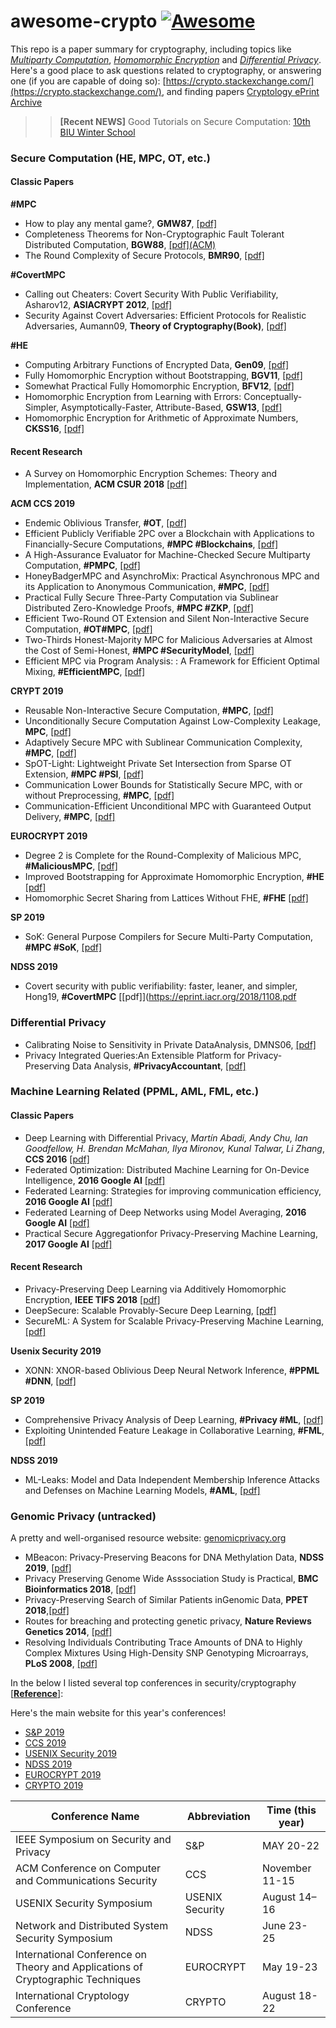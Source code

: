 # awesome-crypto [![Awesome](https://awesome.re/badge.svg)](https://awesome.re)

This repo is a paper summary for cryptography, including topics like [*Multiparty Computation*](https://en.wikipedia.org/wiki/Secure_multi-party_computation), [*Homomorphic Encryption*](https://en.wikipedia.org/wiki/Homomorphic_encryption) and [*Differential Privacy*](https://en.wikipedia.org/wiki/Differential_privacy). Here's a good place to ask questions related to cryptography, or answering one (if you are capable of doing so): [https://crypto.stackexchange.com/](https://crypto.stackexchange.com/), and finding papers [Cryptology ePrint Archive](https://eprint.iacr.org/)

>> **[Recent NEWS]** Good Tutorials on Secure Computation: [10th BIU Winter School](https://cyber.biu.ac.il/event/the-10th-biu-winter-school-on-cryptography/)


### Secure Computation (HE, MPC, OT, etc.)

#### Classic Papers

**#MPC**
- How to play any mental game?, **GMW87**, [[pdf]](https://dl.acm.org/citation.cfm?id=28420)
- Completeness Theorems for Non-Cryptographic Fault Tolerant Distributed Computation, **BGW88**, [[pdf]\(ACM\)](https://dl.acm.org/citation.cfm?id=62213)
- The Round Complexity of Secure Protocols, **BMR90**, [[pdf]](http://web.cs.ucdavis.edu/~rogaway/papers/bmr90)

**#CovertMPC**
- Calling out Cheaters: Covert Security With Public Verifiability, Asharov12, **ASIACRYPT 2012**, [[pdf]](https://eprint.iacr.org/2012/708.pdf)
- Security Against Covert Adversaries: Efficient Protocols for Realistic Adversaries, Aumann09, **Theory of Cryptography(Book)**, [[pdf]](https://eprint.iacr.org/2007/060.pdf)

**#HE**
- Computing Arbitrary Functions of Encrypted Data, **Gen09**, [[pdf]](https://crypto.stanford.edu/craig/easy-fhe.pdf)
- Fully Homomorphic Encryption without Bootstrapping, **BGV11**, [[pdf]](https://eprint.iacr.org/2011/277.pdf)
- Somewhat Practical Fully Homomorphic Encryption, **BFV12**, [[pdf]](https://pdfs.semanticscholar.org/531f/8e756ea280f093138788ee896b3fa8ca085a.pdf)
- Homomorphic Encryption from Learning with Errors: Conceptually-Simpler, Asymptotically-Faster, Attribute-Based, **GSW13**, [[pdf]](https://eprint.iacr.org/2013/340.pdf)
- Homomorphic Encryption for Arithmetic of Approximate Numbers, **CKSS16**, [[pdf]](https://eprint.iacr.org/2016/421.pdf)

#### Recent Research

- A Survey on Homomorphic Encryption Schemes: Theory and Implementation, **ACM CSUR 2018** [[pdf]](https://arxiv.org/pdf/1704.03578.pdf)

**ACM CCS 2019**
- Endemic Oblivious Transfer, **#OT**, [[pdf]](https://eprint.iacr.org/2019/706)
- Efficient Publicly Verifiable 2PC over a Blockchain with Applications to Financially-Secure Computations, **#MPC #Blockchains**, [[pdf]](http://homes.sice.indiana.edu/yh33/mypub/pvc.pdf)
- A High-Assurance Evaluator for Machine-Checked Secure Multiparty Computation, **#PMPC**, [[pdf]](https://eprint.iacr.org/2019/922)
- HoneyBadgerMPC and AsynchroMix: Practical Asynchronous MPC and its Application to Anonymous Communication, **#MPC**, [[pdf]](https://eprint.iacr.org/2019/883.pdf)
- Practical Fully Secure Three-Party Computation via Sublinear Distributed Zero-Knowledge Proofs, **#MPC #ZKP**, [[pdf]](https://eprint.iacr.org/2019/1390)
- Efficient Two-Round OT Extension and Silent Non-Interactive Secure Computation, **#OT#MPC**, [[pdf]](https://eprint.iacr.org/2019/1159)
- Two-Thirds Honest-Majority MPC for Malicious Adversaries at Almost the Cost of Semi-Honest, **#MPC #SecurityModel**, [[pdf]](https://eprint.iacr.org/2019/658)
- Efficient MPC via Program Analysis: : A Framework for Efficient Optimal Mixing, **#EfficientMPC**, [[pdf]](https://eprint.iacr.org/2019/651)

**CRYPT 2019**
- Reusable Non-Interactive Secure Computation, **#MPC**, [[pdf]](https://eprint.iacr.org/2018/940.pdf)
- Unconditionally Secure Computation Against Low-Complexity Leakage, **MPC**, [[pdf]](https://eprint.iacr.org/2019/627)
- Adaptively Secure MPC with Sublinear Communication Complexity, **#MPC**, [[pdf]](https://eprint.iacr.org/2018/1161)
- SpOT-Light: Lightweight Private Set Intersection from Sparse OT Extension, **#MPC #PSI**, [[pdf]](https://eprint.iacr.org/2019/634.pdf)
- Communication Lower Bounds for Statistically Secure MPC, with or without Preprocessing, **#MPC**, [[pdf]](https://eprint.iacr.org/2019/220)
- Communication-Efficient Unconditional MPC with Guaranteed Output Delivery, **#MPC**, [[pdf]](https://eprint.iacr.org/2019/646)

**EUROCRYPT 2019**
- Degree 2 is Complete for the Round-Complexity of Malicious MPC, **#MaliciousMPC**, [[pdf]](https://eprint.iacr.org/2019/200.pdf)
- Improved Bootstrapping for Approximate Homomorphic Encryption, **#HE** [[pdf]](https://eprint.iacr.org/2018/1043.pdfhttps://eprint.iacr.org/2018/1043.pdf)
- Homomorphic Secret Sharing from Lattices Without FHE, **#FHE** [[pdf]](https://eprint.iacr.org/2019/129.pdf)

**SP 2019**
- SoK: General Purpose Compilers for Secure Multi-Party Computation, **#MPC #SoK**, [[pdf]](https://marsella.github.io/static/mpcsok.pdf)

**NDSS 2019**
- Covert security with public verifiability: faster, leaner, and simpler, Hong19, **#CovertMPC** [[pdf]](https://eprint.iacr.org/2018/1108.pdf


### Differential Privacy
- Calibrating Noise to Sensitivity in Private DataAnalysis, DMNS06, [[pdf]](http://people.csail.mit.edu/asmith/PS/sensitivity-tcc-final.pdf)
- Privacy Integrated Queries:An Extensible Platform for Privacy-Preserving Data Analysis, **#PrivacyAccountant**, [[pdf]](https://www.microsoft.com/en-us/research/wp-content/uploads/2010/09/pinq-CACM.pdf)

### Machine Learning Related (PPML, AML, FML, etc.)

#### Classic Papers
- Deep Learning with Differential Privacy, *Martín Abadi, Andy Chu, Ian Goodfellow, H. Brendan McMahan, Ilya Mironov, Kunal Talwar, Li Zhang*, **CCS 2016** [[pdf]](https://arxiv.org/pdf/1607.00133.pdf)
- Federated Optimization: Distributed Machine Learning for On-Device Intelligence, **2016 Google AI** [[pdf]](https://arxiv.org/pdf/1610.02527.pdf)
- Federated Learning: Strategies for improving communication efficiency, **2016 Google AI** [[pdf]](https://arxiv.org/pdf/1610.05492.pdf)
- Federated Learning of Deep Networks using Model Averaging, **2016 Google AI** [[pdf]](https://pdfs.semanticscholar.org/8b41/9080cd37bdc30872b76f405ef6a93eae3304.pdf)
- Practical Secure Aggregationfor Privacy-Preserving Machine Learning, **2017 Google AI** [[pdf]](https://acmccs.github.io/papers/p1175-bonawitzA.pdf)

#### Recent Research
- Privacy-Preserving Deep Learning via Additively Homomorphic Encryption, **IEEE TIFS 2018** [[pdf]](https://eprint.iacr.org/2017/715.pdf)
- DeepSecure: Scalable Provably-Secure Deep Learning, [[pdf]](https://arxiv.org/ftp/arxiv/papers/1705/1705.08963.pdf)
- SecureML: A System for Scalable Privacy-Preserving Machine Learning, [[pdf]](https://eprint.iacr.org/2017/396.pdf)

**Usenix Security 2019**
- XONN: XNOR-based Oblivious Deep Neural Network Inference, **#PPML #DNN**, [[pdf]](https://eprint.iacr.org/2019/171.pdf)

**SP 2019**
- Comprehensive Privacy Analysis of Deep Learning, **#Privacy #ML**, [[pdf]](https://arxiv.org/pdf/1812.00910.pdf)
- Exploiting Unintended Feature Leakage in Collaborative Learning, **#FML**, [[pdf]](https://arxiv.org/pdf/1805.04049.pdf)

**NDSS 2019**
- ML-Leaks: Model and Data Independent Membership Inference Attacks and Defenses on Machine Learning Models, **#AML**, [[pdf]](https://arxiv.org/pdf/1806.01246.pdf)

### Genomic Privacy (untracked)

A pretty and well-organised resource website: [genomicprivacy.org](https://genomeprivacy.org/publications/)

- MBeacon: Privacy-Preserving Beacons for DNA Methylation Data, **NDSS 2019**, [[pdf]](https://www.ndss-symposium.org/wp-content/uploads/2019/02/ndss2019_03A-2_Hagestedt_paper.pdf)
- Privacy Preserving Genome Wide Asssociation Study is Practical, **BMC Bioinformatics 2018**, [[pdf]](https://eprint.iacr.org/2017/955.pdf)
- Privacy-Preserving Search of Similar Patients inGenomic Data, **PPET 2018**,[[pdf]](https://www.petsymposium.org/2018/files/papers/issue4/popets-2018-0034.pdf)
- Routes for breaching and protecting genetic privacy, **Nature Reviews Genetics 2014**, [[pdf]](https://www.ncbi.nlm.nih.gov/pubmed/24805122)
- Resolving Individuals Contributing Trace Amounts of DNA to Highly Complex Mixtures Using High-Density SNP Genotyping Microarrays, **PLoS 2008**, [[pdf]](https://journals.plos.org/plosgenetics/article?id=10.1371/journal.pgen.1000167)


In the below I listed several top conferences in security/cryptography [[**Reference**]](http://faculty.cs.tamu.edu/guofei/sec_conf_stat.htm):

Here's the main website for this year's conferences!
- [S&P 2019](https://www.ieee-security.org/TC/SP2019/)
- [CCS 2019](https://www.sigsac.org/ccs/CCS2019/)
- [USENIX Security 2019](https://www.usenix.org/conference/usenixsecurity19)
- [NDSS 2019](https://www.ndss-symposium.org/ndss2019/)
- [EUROCRYPT 2019](https://eurocrypt.iacr.org/2019/)
- [CRYPTO 2019](https://crypto.iacr.org/2019/)

| Conference Name                                                                     | Abbreviation    |Time (this year)|
|-------------------------------------------------------------------------------------|-----------------|----------------|
| IEEE Symposium on Security and Privacy                                              | S&P             |MAY 20-22       |
| ACM Conference on Computer and Communications Security                              | CCS             |November 11-15  |
| USENIX Security Symposium                                                           | USENIX Security |August 14–16    |
| Network and Distributed System Security Symposium                                   | NDSS            |June 23-25      |
| International Conference on Theory and Applications of Cryptographic Techniques     | EUROCRYPT       |May 19-23       |
| International Cryptology Conference                                                 | CRYPTO          |August 18-22    |


